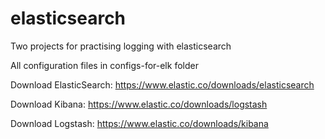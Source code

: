 # elasticsearch

Two projects for practising logging with elasticsearch


All configuration files in configs-for-elk folder


Download ElasticSearch: https://www.elastic.co/downloads/elasticsearch

Download Kibana: https://www.elastic.co/downloads/logstash

Download Logstash: https://www.elastic.co/downloads/kibana